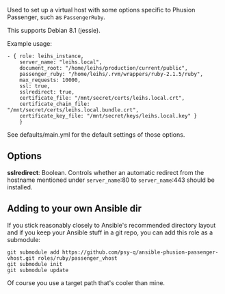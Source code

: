 Used to set up a virtual host with some options specific to Phusion Passenger, such as `PassengerRuby`.

This supports Debian 8.1 (jessie).

Example usage:


    - { role: leihs_instance,
        server_name: "leihs.local",
        document_root: "/home/leihs/production/current/public",
        passenger_ruby: "/home/leihs/.rvm/wrappers/ruby-2.1.5/ruby",
        max_requests: 10000,
        ssl: true,
        sslredirect: true,
        certificate_file: "/mnt/secret/certs/leihs.local.crt",
        certificate_chain_file: "/mnt/secret/certs/leihs.local.bundle.crt",
        certificate_key_file: "/mnt/secret/keys/leihs.local.key" }
        }

See defaults/main.yml for the default settings of those options.


## Options

**sslredirect**: Boolean. Controls whether an automatic redirect from the hostname mentioned under `server_name`:80 to `server_name`:443 should be installed.


## Adding to your own Ansible dir

If you stick reasonably closely to Ansible's recommended directory layout and if you keep your Ansible stuff in a git repo, you can add this role as a submodule:

    git submodule add https://github.com/psy-q/ansible-phusion-passenger-vhost.git roles/ruby/passenger_vhost
    git submodule init
    git submodule update

Of course you use a target path that's cooler than mine.
